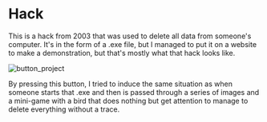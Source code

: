# Hack

This is a hack from 2003 that was used to delete all data from someone's computer. It's in the form of a .exe file, but I managed to put it on a website to make a demonstration, but that's mostly what that hack looks like.

![button_project](https://user-images.githubusercontent.com/77098686/193617503-d9559d4d-edfc-4ed0-98e7-6dda33dbca43.png)


By pressing this button, I tried to induce the same situation as when someone starts that .exe and then is passed through a series of images and a mini-game with a bird that does nothing but get attention to manage to delete everything without a trace.
